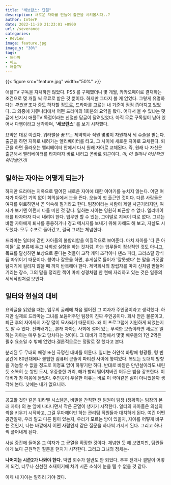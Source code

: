 ```yaml
---
title: "세브란스: 단절"
description: 새로운 자아를 만들어 출근을 시켜봅시다..?
author: InterP
date: 2022-11-20 21:23:01 +0900
url: /severance
categories:
- Review
image: feature.jpg
image_y: "30%"
tags: 
- 드라마
- 미드
- 애플TV
---
```

{{< figure src="feature.jpg" width="50%" >}}

애플TV 구독을 자처하진 않았다. PS5 를 구매했더니 몇 개월, 카카오페이로 결재하는 조건으로 몇 개월 씩 무료로 받은 것 뿐이다. 하지만 그다지 볼 게 없었다. 그렇게 유명하다는 _파친코_ 조차 중도 하차할 정도로, 드라마를 고르는 내 기준이 점점 좁아지고 있었다. 그 와중에 커뮤니티에서 어떤 드라마의 1회분의 요약을 봤다. 어디서 볼 수 있냐는 댓글에 넌지시 애플TV 독점이라는 친절한 답글이 달려있었다. 아직 무료 구독일이 남아 있어서 다행이라고 생각하며, **'세브란스'** 를 보기 시작했다.

요약은 대강 이랬다. 워라밸을 꿈꾸는 제약회사 직원 몇몇이 자원해서 뇌 수술을 받는다. 출근을 하면 지하로 내려가는 엘리베이터를 타고, 그 사이에 새로운 자아로 교체된다. 퇴근을 하면 올라오는 엘리베이터 안에서 다시 원래 자아로 교체된다. 즉, 원래 나 자신은 출근해서 엘리베이터를 타자마자 바로 내리고 곧바로 퇴근이다. _야, 이 얼마나 이상적인 워라밸인가!_

## 일하는 자아는 어떻게 되는가

하지만 드라마는 지옥으로 떨어진 새로운 자아에 대한 이야기를 놓치지 않는다. 어떤 여자가 아무런 기억 없이 회의실에서 눈을 뜬다. 오늘이 첫 출근인 것이다. 다른 사람들은 여자를 위로하면서 곧 익숙해 질거라고 한다. 팀장이라는 사람이 제일 사근거리지만, 여자가 보기엔 어쩐지 다들 미친 것 같다. 일하는 자아는 영원히 퇴근할 수 없다. 엘리베이터를 타자마자 다시 내려야 한다. 업무만 할 수 있는, 그야말로 지옥이 따로 없다. 그녀는 바깥 자아에게 퇴사를 종용하거나 경고 메시지를 보내기 위해 자해도 해 보고, 자살도 시도했다. 모두 수포로 돌아갔고, 결국 그녀는 체념한다.

드라마는 일터에 갇힌 자아들의 불합리함을 이질적으로 보여준다. 마치 자아를 '다 큰 아이들' 로 분류해 두고 사회성 실험을 하는 것처럼. 하는 업무들이 정상적인 것도 아니고, 목표를 달성하면 보상으로 준다는 것들이 고작 케익 조각이나 댄스 파티, 크리스탈 장식품 따위이기 때문이다. 행여나 잘못을 하면, 휴게실로 들어가 '잘못했다' 는 말을 거짓말 탐지기에 걸리지 않을 때 까지 반복해야 한다. 제약회사의 창립자를 마치 신처럼 받들어 기리는 장소, 그의 말을 정리한 책이 마치 성경처럼 한 켠에 자리하고 있는 것은 일종의 세뇌작업처럼 보인다.

## 일터와 현실의 대비

요약글을 읽었을 때는, 업무의 굴레에 처음 떨어진 그 여자가 주인공이라고 생각했다. 하지만 실제로 드라마는 그녀를 보듬어주던 팀장이 진짜 주인공이다. 회사 안은 물론이고, 퇴근 후의 자아까지 가장 많이 묘사되기 때문이다. 왜 이 프로그램에 지원하게 되었는지도 알 수 있다. 진짜배기는, 본래 자아는 사회에 절어 있는 푸석한 모습이라면 새로운 일하는 자아는 매우 밝고 당차다는 것이다. 그 대비가 극명해서 몇몇 배우들의 1인 2역은 필수 요소일 수 밖에 없었다.결론적으로는 정말로 잘 했다고 본다.

분리된 두 무대의 배경 또한 극명한 대비를 이룬다. 일터는 하얀색 바탕에 형광등, 텅 빈 공간에 80년대에나 볼법한 컴퓨터 콘솔이 파티션 사이에 놓여있다. 복도는 도대체 방향을 가늠할 수 없을 정도로 이정표 없이 하얗기만 하다. 반대로 바깥은 만년설이라도 내린 듯 소복히 눈 쌓인 도시, 우중충한 거리, 해가 빨리 떨어져버린 어두운 밤을 강조한다. 이 대비가 참 마음에 들었다. 주인공이 우울한 이유는 바로 이 극야같은 삶이 아니었을까 생각해 본다. 낮에는 내가 없으니까.

---

공고할 것만 같은 워라밸 시스템은, 비밀을 간직한 전 팀원이 팀장 (정확히는 팀장의 본래 자아) 의 눈 앞에 나타나면서 작은 균열이 생기기 시작한다. 일터의 자아들은 의심의 싹을 키우기 시작하고, 그걸 무마해야만 하는 관리팀 직원들과 대치하게 된다. 여긴 어떤 공간일까, 우리 말고 다른 팀이 있는지, 우리가 모르는 방이 있을지, 자아를 어떻게 바꾸는 것인지, 나는 바깥에서 어떤 사람인지 같은 질문을 하나씩 가지게 된다. 그리고 하나씩 풀어내게 된다.

사실 중간에 들어온 그 여자가 그 균열을 확장한 것이다. 체념한 듯 해 보였지만, 팀원들에게 보다 근원적인 질문을 던지기 시작한다. 그리고 그녀의 정체는-

**나머지는 시즌2가 나와야 한다.** 떡밥 회수가 절반도 안 되었다. 추후 전개나 결말이 어떻게 되건, 너무나 신선한 소재이기에 차기 시즌 소식에 눈을 뗄 수 없을 것 같다. 

이제 내 자아는 일하러 가야 겠다.